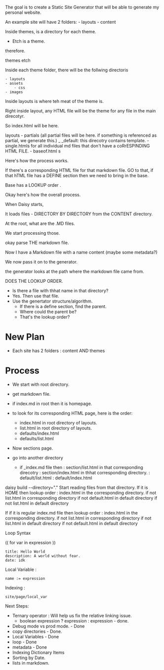 The goal is to create a Static Site Generator that will be able to generate my personal website. 

An example site will have 2 folders: 
    - layouts
    - content


Inside themes, is a directory for each theme. 

- Etch is a theme.

therefore. 

themes
    etch 


Inside each theme folder, there will be the follwing directoris

    - layouts
    - assets
        - css
    - images

Inside layouts is where teh meat of the theme is. 

Right inside layout, any HTML file will be the theme for any file in the main direcotyr. 

So index.html will be here. 

layouts
    - partials (all partial files will be here. if something is referenced as partial, we generate this.)
    _ _default: this direcotry contains template. 
        - single.htmls for all individual md files that don't have a coRrESPINDING HTML FILE.
        - baseof.html s

Here's how the process works. 

If there's a corresponding HTML file for that markdown file. 
GO to that, 
if that hTML file has a DEFINE section then we need to bring in the base. 

Base has a LOOKUP order .

Okay here's how the overall process. 

When Daisy starts, 

It loads files - DIRECTORY BY DIRECTORY from the CONTENT directory. 

At the root, what are the .MD files. 

We start processing those. 

okay parse THE markdown file. 

Now I have a Markdown file with a name content (maybe some metadata?)

We now pass it on to the generator. 

the generator looks at the path where the markdown file came from. 

DOES THE LOOKUP ORDER. 

- Is there a file with thhat name in that directory?
- Yes. Then use that file. 
- Use the genertator structure/algorithm. 
    - If there is a define section, find the parent. 
    - Where could the parent be?
    - That's the lookup order?
    


# New Plan

- Each site has 2 folders : content AND themes 

# Process

- We start with root directory. 

- get markdown file. 

- if index.md in root then it is homepage. 

- to look for its corresponding HTML page, here is the order:
    - index.html in root directory of layouts. 
    - list.html in root directory of layouts. 
    - defaults/index.html
    - defaults/list.html

- Now sections page. 
- go into another directory

    - if _index.md file then 
        : section/list.html in that corresponding direcotry 
        : section/index.html in thhat corresponding directory. 
        : default/list.html
        : default/index.html



daisy build --directory="."
Start reading files from that directory. 
If it is HOME then 
    lookup order : 
        index.html in the corresponding directory. 
        if not
        list.html in corresponding directory 
        if not 
        default.html in default directory 
        if not 
        list.html in default directory 

If if it is regular index.md file then 
       lookup order : 
        index.html in the corresponding directory. 
        if not
        list.html in corresponding directory 
        if not
        list.html in default directory 
        if not 
        default.html in default directory 

Loop Syntax

(( for var in expression ))

~~~
title: Hello World
description: A world without fear. 
date: idk
~~~

Local Variable :

    name := expression

Indexing :

    site/page/local_var
Next Steps: 

- Ternary operator : Will help us fix the relative linking issue. 
    - boolean expression ? expression : expression - done.
- Debug mode vs prod mode. - Done 
- copy directories - Done. 
- Local Variables - Done
- loop - Done
- metadata - Done
- Indexing Dictionary Items
- Sorting by Date. 
- lists in markdown. 



